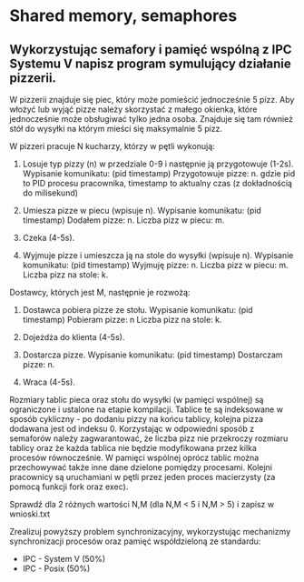 # Shared memory, semaphores

##  Wykorzystując semafory i pamięć wspólną z IPC Systemu V napisz program symulujący działanie pizzerii.

W pizzerii znajduje się piec, który może pomieścić jednocześnie 5 pizz. Aby włożyć lub wyjąć pizze należy skorzystać z małego okienka, które jednocześnie może obsługiwać tylko jedna osoba. Znajduje się tam również stół do wysyłki na którym mieści się maksymalnie 5 pizz.

W pizzeri pracuje N kucharzy, którzy w pętli wykonują:

1) Losuje typ pizzy (n) w przedziale 0-9 i następnie ją przygotowuje (1-2s). 
Wypisanie komunikatu: (pid timestamp) Przygotowuje pizze: n.
gdzie pid to PID procesu pracownika, timestamp to aktualny czas (z dokładnością do milisekund)

2) Umiesza pizze w piecu (wpisuje n). 
 Wypisanie komunikatu: (pid timestamp) Dodałem pizze: n. Liczba pizz w piecu: m.

3) Czeka (4-5s).

4) Wyjmuje pizze i umieszcza ją na stole do wysyłki (wpisuje n). 
Wypisanie komunikatu: (pid timestamp) Wyjmuję pizze: n. Liczba pizz w piecu: m. Liczba pizz na stole: k.


Dostawcy, których jest M, następnie je rozwożą:

1) Dostawca pobiera pizze ze stołu. 
Wypisanie komunikatu: (pid timestamp) Pobieram pizze: n Liczba pizz na stole: k.

2) Dojeżdża do klienta (4-5s).

3) Dostarcza pizze. 
Wypisanie komunikatu: (pid timestamp) Dostarczam pizze: n.

4) Wraca (4-5s).

Rozmiary tablic pieca oraz stołu do wysyłki (w pamięci wspólnej) są ograniczone i ustalone na etapie kompilacji. Tablice te są indeksowane w sposób cykliczny - po dodaniu pizzy na końcu tablicy, kolejna pizza dodawana jest od indeksu 0. Korzystając w odpowiedni sposób z semaforów należy zagwarantować, że liczba pizz nie przekroczy rozmiaru tablicy oraz że każda tablica nie będzie modyfikowana przez kilka procesów równocześnie. W pamięci wspólnej oprócz tablic można przechowywać także inne dane dzielone pomiędzy procesami. Kolejni pracownicy są uruchamiani w pętli przez jeden proces macierzysty (za pomocą funkcji fork oraz exec).

Sprawdź dla 2 różnych wartości N,M (dla N,M < 5 i N,M > 5) i zapisz w wnioski.txt 

Zrealizuj powyższy problem synchronizacyjny, wykorzystując mechanizmy synchronizacji procesów oraz pamięć współdzieloną ze standardu:

- IPC - System V (50%)
- IPC - Posix (50%)

